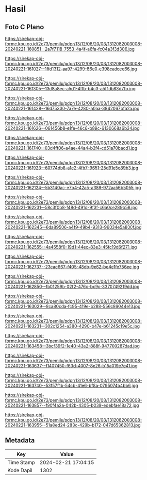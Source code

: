 # Hasil

## Foto C Plano

https://sirekap-obj-formc.kpu.go.id/2e73/pemilu/pdpr/13/12/08/20/03/1312082003008-20240221-160851--2a7f7118-7553-4a4f-a6fa-fc04a3f3d306.jpg

https://sirekap-obj-formc.kpu.go.id/2e73/pemilu/pdpr/13/12/08/20/03/1312082003008-20240221-161027--1ffd1312-aa97-4299-86e0-e398cadcee66.jpg

https://sirekap-obj-formc.kpu.go.id/2e73/pemilu/pdpr/13/12/08/20/03/1312082003008-20240221-161305--13d8a8ec-a5d1-4ffb-b4c3-a5f1db83d7fb.jpg

https://sirekap-obj-formc.kpu.go.id/2e73/pemilu/pdpr/13/12/08/20/03/1312082003008-20240221-161428--16d75330-7a7e-4280-a0aa-3842067bfa2a.jpg

https://sirekap-obj-formc.kpu.go.id/2e73/pemilu/pdpr/13/12/08/20/03/1312082003008-20240221-161626--061456b8-e1fe-46c6-b89c-6130668a6b34.jpg

https://sirekap-obj-formc.kpu.go.id/2e73/pemilu/pdpr/13/12/08/20/03/1312082003008-20240221-161740--03d4ff06-a4ae-44a4-b3f4-cd51a70bacd1.jpg

https://sirekap-obj-formc.kpu.go.id/2e73/pemilu/pdpr/13/12/08/20/03/1312082003008-20240221-161923--60774db8-a1c2-4fb7-9651-25d91e5c89b3.jpg

https://sirekap-obj-formc.kpu.go.id/2e73/pemilu/pdpr/13/12/08/20/03/1312082003008-20240221-162124--5b3140ac-e7b4-42a5-a386-972aa56b5055.jpg

https://sirekap-obj-formc.kpu.go.id/2e73/pemilu/pdpr/13/12/08/20/03/1312082003008-20240221-162231--58c3f0b8-f48d-491d-9f3f-c6a0ce289b58.jpg

https://sirekap-obj-formc.kpu.go.id/2e73/pemilu/pdpr/13/12/08/20/03/1312082003008-20240221-162345--6da89506-a4f9-49b4-9313-96034e5a800f.jpg

https://sirekap-obj-formc.kpu.go.id/2e73/pemilu/pdpr/13/12/08/20/03/1312082003008-20240221-162555--4a4558f0-19d1-44ec-83e3-45fc19d6f271.jpg

https://sirekap-obj-formc.kpu.go.id/2e73/pemilu/pdpr/13/12/08/20/03/1312082003008-20240221-162737--23cac667-f405-48db-9e62-be4e1fe756ee.jpg

https://sirekap-obj-formc.kpu.go.id/2e73/pemilu/pdpr/13/12/08/20/03/1312082003008-20240221-162850--fb01259b-02f2-476c-bc9c-3370749219dd.jpg

https://sirekap-obj-formc.kpu.go.id/2e73/pemilu/pdpr/13/12/08/20/03/1312082003008-20240221-163029--8ca80cda-fc95-419e-b288-556c86044e13.jpg

https://sirekap-obj-formc.kpu.go.id/2e73/pemilu/pdpr/13/12/08/20/03/1312082003008-20240221-163231--302c1254-a380-4290-b47e-b61245c19e5c.jpg

https://sirekap-obj-formc.kpu.go.id/2e73/pemilu/pdpr/13/12/08/20/03/1312082003008-20240221-163458--3bcf39f2-1e40-43a2-888f-947700287dad.jpg

https://sirekap-obj-formc.kpu.go.id/2e73/pemilu/pdpr/13/12/08/20/03/1312082003008-20240221-163637--f1407450-f63d-4007-8e26-b15a019e7e41.jpg

https://sirekap-obj-formc.kpu.go.id/2e73/pemilu/pdpr/13/12/08/20/03/1312082003008-20240221-163740--53f57f1b-54cb-41e6-bf8a-0795074b4bb6.jpg

https://sirekap-obj-formc.kpu.go.id/2e73/pemilu/pdpr/13/12/08/20/03/1312082003008-20240221-163857--f90f4a2a-042b-4305-b039-edebfae18a72.jpg

https://sirekap-obj-formc.kpu.go.id/2e73/pemilu/pdpr/13/12/08/20/03/1312082003008-20240221-163955--51a8ed24-283c-429b-b172-047d65362813.jpg


## Metadata

| Key        | Value               |
| ---------- | ------------------- |
| Time Stamp | 2024-02-21 17:04:15 |
| Kode Dapil | 1302                |



